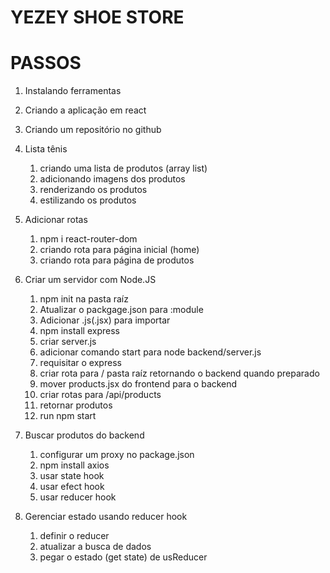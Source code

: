 # YEZEY SHOE STORE 

# PASSOS

1. Instalando ferramentas
2. Criando a aplicação em react
3. Criando um repositório no github
4. Lista tênis
    1. criando uma lista de produtos (array list)
    2. adicionando imagens dos produtos
    3. renderizando os produtos
    4. estilizando os produtos

5. Adicionar rotas
    1. npm i react-router-dom  
    2. criando rota para página inicial (home)
    3. criando rota para página de produtos

6. Criar um servidor com Node.JS
    1. npm init na pasta raíz
    2. Atualizar o packgage.json para :module
    3. Adicionar .js(.jsx) para importar
    4. npm install express
    5. criar server.js
    6. adicionar comando start para node backend/server.js
    7. requisitar o express
    8. criar rota para / pasta raíz retornando o backend quando preparado
    9. mover products.jsx do frontend para o backend
    10. criar rotas para /api/products
    11. retornar produtos
    12. run npm start

7. Buscar produtos do backend
    1. configurar um proxy no package.json
    2. npm install axios
    3. usar state hook
    4. usar efect hook
    5. usar reducer hook

8. Gerenciar estado usando reducer hook
    1. definir o reducer
    2. atualizar a busca de dados
    3. pegar o estado (get state) de usReducer
    